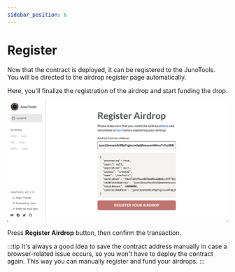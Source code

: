 ```yaml
---
sidebar_position: 6
---
```


# Register
Now that the contract is deployed, it can be registered to the JunoTools. You will be directed to the airdrop register page automatically.

Here, you'll finalize the registration of the airdrop and start funding the drop.

![](/img/airdrop/register-airdrop.png)

Press **Register Airdrop** button, then confirm the transaction.

:::tip
It's always a good idea to save the contract address manually in case a browser-related issue occurs, so you won't have to deploy the contract again. This way you can manually register and fund your airdrops.
:::
